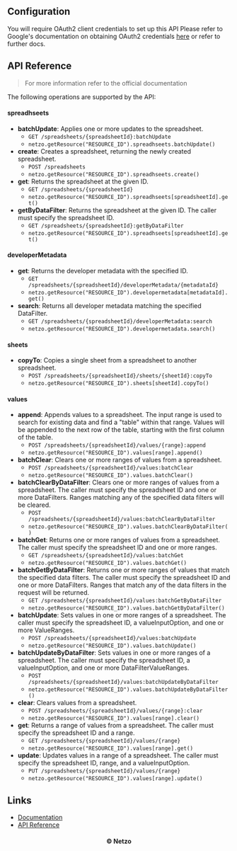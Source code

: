 ## Configuration

You will require OAuth2 client credentials to set up this API Please refer to
Google's documentation on obtaining OAuth2 credentials
[here](https://developers.google.com/identity/protocols/oauth2) or refer to
further docs.

## API Reference

> For more information refer to the official documentation

The following operations are supported by the API:

#### spreadhseets

- **batchUpdate**: Applies one or more updates to the spreadsheet.
  - `GET /spreadsheets/{spreadsheetId}:batchUpdate`
  - `netzo.getResource("RESOURCE_ID").spreadhseets.batchUpdate()`
- **create**: Creates a spreadsheet, returning the newly created spreadsheet.
  - `POST /spreadsheets`
  - `netzo.getResource("RESOURCE_ID").spreadhseets.create()`
- **get**: Returns the spreadsheet at the given ID.
  - `GET /spreadsheets/{spreadsheetId}`
  - `netzo.getResource("RESOURCE_ID").spreadhseets[spreadsheetId].get()`
- **getByDataFilter**: Returns the spreadsheet at the given ID. The caller must
  specify the spreadsheet ID.
  - `GET /spreadsheets/{spreadsheetId}:getByDataFilter`
  - `netzo.getResource("RESOURCE_ID").spreadhseets[spreadsheetId].get()`

#### developerMetadata

- **get**: Returns the developer metadata with the specified ID.
  - `GET /spreadsheets/{spreadsheetId}/developerMetadata/{metadataId}`
  - `netzo.getResource("RESOURCE_ID").developermetadata[metadataId].get()`
- **search**: Returns all developer metadata matching the specified DataFilter.
  - `GET /spreadsheets/{spreadsheetId}/developerMetadata:search`
  - `netzo.getResource("RESOURCE_ID").developermetadata.search()`

#### sheets

- **copyTo**: Copies a single sheet from a spreadsheet to another spreadsheet.
  - `POST /spreadsheets/{spreadsheetId}/sheets/{sheetId}:copyTo`
  - `netzo.getResource("RESOURCE_ID").sheets[sheetId].copyTo()`

#### values

- **append**: Appends values to a spreadsheet. The input range is used to search
  for existing data and find a "table" within that range. Values will be
  appended to the next row of the table, starting with the first column of the
  table.
  - `POST /spreadsheets/{spreadsheetId}/values/{range}:append`
  - `netzo.getResource("RESOURCE_ID").values[range].append()`
- **batchClear**: Clears one or more ranges of values from a spreadsheet.
  - `POST /spreadsheets/{spreadsheetId}/values:batchClear`
  - `netzo.getResource("RESOURCE_ID").values.batchClear()`
- **batchClearByDataFilter**: Clears one or more ranges of values from a
  spreadsheet. The caller must specify the spreadsheet ID and one or more
  DataFilters. Ranges matching any of the specified data filters will be
  cleared.
  - `POST /spreadsheets/{spreadsheetId}/values:batchClearByDataFilter`
  - `netzo.getResource("RESOURCE_ID").values.batchClearByDataFilter()`
- **batchGet**: Returns one or more ranges of values from a spreadsheet. The
  caller must specify the spreadsheet ID and one or more ranges.
  - `GET /spreadsheets/{spreadsheetId}/values:batchGet`
  - `netzo.getResource("RESOURCE_ID").values.batchGet()`
- **batchGetByDataFilter**: Returns one or more ranges of values that match the
  specified data filters. The caller must specify the spreadsheet ID and one or
  more DataFilters. Ranges that match any of the data filters in the request
  will be returned.
  - `GET /spreadsheets/{spreadsheetId}/values:batchGetByDataFilter`
  - `netzo.getResource("RESOURCE_ID").values.batchGetByDataFilter()`
- **batchUpdate**: Sets values in one or more ranges of a spreadsheet. The
  caller must specify the spreadsheet ID, a valueInputOption, and one or more
  ValueRanges.
  - `POST /spreadsheets/{spreadsheetId}/values:batchUpdate`
  - `netzo.getResource("RESOURCE_ID").values.batchUpdate()`
- **batchUpdateByDataFilter**: Sets values in one or more ranges of a
  spreadsheet. The caller must specify the spreadsheet ID, a valueInputOption,
  and one or more DataFilterValueRanges.
  - `POST /spreadsheets/{spreadsheetId}/values:batchUpdateByDataFilter`
  - `netzo.getResource("RESOURCE_ID").values.batchUpdateByDataFilter()`
- **clear**: Clears values from a spreadsheet.
  - `POST /spreadsheets/{spreadsheetId}/values/{range}:clear`
  - `netzo.getResource("RESOURCE_ID").values[range].clear()`
- **get**: Returns a range of values from a spreadsheet. The caller must specify
  the spreadsheet ID and a range.
  - `GET /spreadsheets/{spreadsheetId}/values/{range}`
  - `netzo.getResource("RESOURCE_ID").values[range].get()`
- **update**: Updates values in a range of a spreadsheet. The caller must
  specify the spreadsheet ID, range, and a valueInputOption.
  - `PUT /spreadsheets/{spreadsheetId}/values/{range}`
  - `netzo.getResource("RESOURCE_ID").values[range].update()`

## Links

- [Documentation](https://developers.google.com/sheets/api)
- [API Reference](https://developers.google.com/sheets/api/reference/rest)

<div align="center">
  <h4>© Netzo</h4>
</div>
